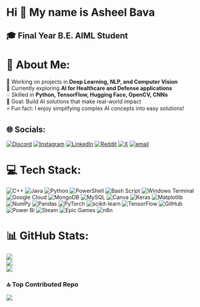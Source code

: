 Hi 👋 My name is Asheel Bava
============================

🎓 Final Year B.E. AIML Student
-------------------------------
# 💫 About Me:
🔭 Working on projects in **Deep Learning, NLP, and Computer Vision**  <br>🌱 Currently exploring **AI for Healthcare and Defense applications**  <br>💡 Skilled in **Python, TensorFlow, Hugging Face, OpenCV, CNNs**  <br>🎯 Goal: Build AI solutions that make real-world impact  <br>⚡ Fun fact: I enjoy simplifying complex AI concepts into easy solutions!  <br>


## 🌐 Socials:
[![Discord](https://img.shields.io/badge/Discord-%237289DA.svg?logo=discord&logoColor=white)](https://discord.gg/ash.eeellll) [![Instagram](https://img.shields.io/badge/Instagram-%23E4405F.svg?logo=Instagram&logoColor=white)](https://instagram.com/ash.eeellll) [![LinkedIn](https://img.shields.io/badge/LinkedIn-%230077B5.svg?logo=linkedin&logoColor=white)](https://www.linkedin.com/in/asheel-bava-fakruddien-74823427b) [![Reddit](https://img.shields.io/badge/Reddit-%23FF4500.svg?logo=Reddit&logoColor=white)](https://reddit.com/user/me_asheel) [![X](https://img.shields.io/badge/X-black.svg?logo=X&logoColor=white)](https://x.com/@Asheel61771786) [![email](https://img.shields.io/badge/Email-D14836?logo=gmail&logoColor=white)](mailto:myselfasheel@gmail.com) 

# 💻 Tech Stack:
![C++](https://img.shields.io/badge/c++-%2300599C.svg?style=for-the-badge&logo=c%2B%2B&logoColor=white) ![Java](https://img.shields.io/badge/java-%23ED8B00.svg?style=for-the-badge&logo=openjdk&logoColor=white) ![Python](https://img.shields.io/badge/python-3670A0?style=for-the-badge&logo=python&logoColor=ffdd54) ![PowerShell](https://img.shields.io/badge/PowerShell-%235391FE.svg?style=for-the-badge&logo=powershell&logoColor=white) ![Bash Script](https://img.shields.io/badge/bash_script-%23121011.svg?style=for-the-badge&logo=gnu-bash&logoColor=white) ![Windows Terminal](https://img.shields.io/badge/Windows%20Terminal-%234D4D4D.svg?style=for-the-badge&logo=windows-terminal&logoColor=white) ![Google Cloud](https://img.shields.io/badge/GoogleCloud-%234285F4.svg?style=for-the-badge&logo=google-cloud&logoColor=white) ![MongoDB](https://img.shields.io/badge/MongoDB-%234ea94b.svg?style=for-the-badge&logo=mongodb&logoColor=white) ![MySQL](https://img.shields.io/badge/mysql-4479A1.svg?style=for-the-badge&logo=mysql&logoColor=white) ![Canva](https://img.shields.io/badge/Canva-%2300C4CC.svg?style=for-the-badge&logo=Canva&logoColor=white) ![Keras](https://img.shields.io/badge/Keras-%23D00000.svg?style=for-the-badge&logo=Keras&logoColor=white) ![Matplotlib](https://img.shields.io/badge/Matplotlib-%23ffffff.svg?style=for-the-badge&logo=Matplotlib&logoColor=black) ![NumPy](https://img.shields.io/badge/numpy-%23013243.svg?style=for-the-badge&logo=numpy&logoColor=white) ![Pandas](https://img.shields.io/badge/pandas-%23150458.svg?style=for-the-badge&logo=pandas&logoColor=white) ![PyTorch](https://img.shields.io/badge/PyTorch-%23EE4C2C.svg?style=for-the-badge&logo=PyTorch&logoColor=white) ![scikit-learn](https://img.shields.io/badge/scikit--learn-%23F7931E.svg?style=for-the-badge&logo=scikit-learn&logoColor=white) ![TensorFlow](https://img.shields.io/badge/TensorFlow-%23FF6F00.svg?style=for-the-badge&logo=TensorFlow&logoColor=white) ![GitHub](https://img.shields.io/badge/github-%23121011.svg?style=for-the-badge&logo=github&logoColor=white) ![Power Bi](https://img.shields.io/badge/power_bi-F2C811?style=for-the-badge&logo=powerbi&logoColor=black) ![Steam](https://img.shields.io/badge/steam-%23000000.svg?style=for-the-badge&logo=steam&logoColor=white) ![Epic Games](https://img.shields.io/badge/epicgames-%23313131.svg?style=for-the-badge&logo=epicgames&logoColor=white) ![n8n](https://img.shields.io/badge/n8n-A020F0?style=for-the-badge&logoColor=white)

# 📊 GitHub Stats:
![](https://github-readme-stats.vercel.app/api?username=Asheeellll&theme=dark&hide_border=true&include_all_commits=false&count_private=false)<br/>
![](https://nirzak-streak-stats.vercel.app/?user=Asheeellll&theme=dark&hide_border=true)<br/>
![](https://github-readme-stats.vercel.app/api/top-langs/?username=Asheeellll&theme=dark&hide_border=true&include_all_commits=false&count_private=false&layout=compact)

### 🔝 Top Contributed Repo
![](https://github-contributor-stats.vercel.app/api?username=Asheeellll&limit=5&theme=dark&combine_all_yearly_contributions=true)

<!-- Proudly created with GPRM ( https://gprm.itsvg.in ) -->
